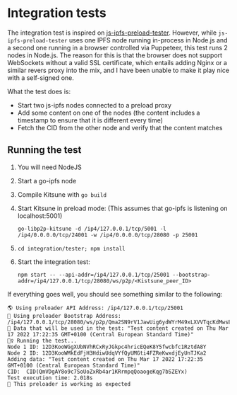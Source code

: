 # Integration tests

The integration test is inspired on [js-ipfs-preload-tester](https://github.com/mcamou/js-ipfs-preload-tester).
However, while `js-ipfs-preload-tester` uses one IPFS node running in-process in
Node.js and a second one running in a browser controlled via Puppeteer, this test
runs 2 nodes in Node.js. The reason for this is that the browser does not support
WebSockets without a valid SSL certificate, which entails adding Nginx or a similar
revers proxy into the mix, and I have been unable to make it play nice with a
self-signed one.

What the test does is:

- Start two js-ipfs nodes connected to a preload proxy
- Add some content on one of the nodes (the content includes a timestamp to ensure
  that it is different every time)
- Fetch the CID from the other node and verify that the content matches

## Running the test

1. You will need NodeJS
1. Start a go-ipfs node
1. Compile Kitsune with `go build`
1. Start Kitsune in preload mode: (This assumes that go-ipfs is listening on localhost:5001)

    `go-libp2p-kitsune -d /ip4/127.0.0.1/tcp/5001 -l /ip4/0.0.0.0/tcp/24001 -w /ip4/0.0.0.0/tcp/28080 -p 25001`

1. `cd integration/tester; npm install`
1. Start the integration test:

   `npm start -- --api-addr=/ip4/127.0.0.1/tcp/25001 --bootstrap-addr=/ip4/127.0.0.1/tcp/28080/ws/p2p/<Kistsune_peer_ID>`

If everything goes well, you should see something similar to the following:

``` text
🌎 Using preloader API Address: /ip4/127.0.0.1/tcp/25001
🥾 Using preloader Bootstrap Address: /ip4/127.0.0.1/tcp/28080/ws/p2p/Qma2SN9rV1JawUig6ydWYrM49xLXVVTqcKdMwsETqPCXME
💾 Data that will be used in the test: "Test content created on Thu Mar 17 2022 17:22:35 GMT+0100 (Central European Standard Time)"
🏃‍♀️ Running the test...
Node 1 ID: 12D3KooWGgXUbNVhRCxRyJGkpc4hricEQeK8Y5fwcbfc1RztdA8Y
Node 2 ID: 12D3KooWMkEdFjH3HdiwUdqVYfQyUMGti4FZReKwxdjEyUnTJKa2
Adding data: "Test content created on Thu Mar 17 2022 17:22:35 GMT+0100 (Central European Standard Time)"
CID:  CID(QmVDgAY8o9c7SoUoZxRb4ar1KRrmpqQoaogeKqg7bSZEYx)
Test execution time: 2.018s
🥳 This preloader is working as expected
```
